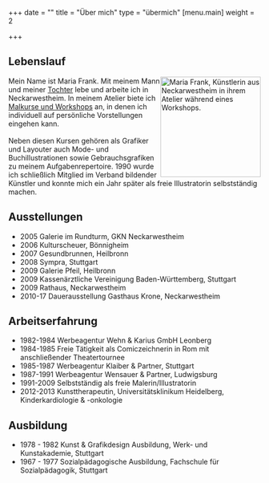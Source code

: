 +++
date = ""
title = "Über mich"
type = "übermich"
[menu.main]
weight = 2

+++
## Lebenslauf
<p>
<img src="/images/about.jpg" alt="Maria Frank, Künstlerin aus Neckarwestheim in ihrem Atelier während eines Workshops." style="float:right;width:auto;height:200px;">


Mein Name ist Maria Frank. Mit meinem Mann und meiner <a href="https://www.facebook.com/ArtCommissionsSabrinaFrank/?hc_ref=ARR9arXFIz3T4Er-GgksNx6qDZwJypIJJEXeZtxddSoqpGK_FbNH8HO1ToS0nVWu1iU&fref=nf" title="Weiterleitung zu der externen Facebook-Seite für Auftragsarbeiten (Bleistiftzeichnungen) von Sabrina Frank">Tochter</a> lebe und arbeite ich in Neckarwestheim. In meinem Atelier biete ich <a href="https://www.lesarts-mariafrank.de/service/workshops/" title="Weiterleitung zu den Angeboten &ldquo;Malkurse und Workshops&rdquo; dieser Website">Malkurse und Workshops</a> an, in denen ich individuell auf persönliche Vorstellungen eingehen kann.
<br>
<br>
Neben diesen Kursen gehören als Grafiker und Layouter auch Mode- und Buchillustrationen sowie Gebrauchsgrafiken zu meinem Aufgabenrepertoire. 1990 wurde ich schließlich Mitglied im Verband bildender Künstler und konnte mich ein Jahr später als freie Illustratorin selbstständig machen.
</p>

## Ausstellungen

* 2005    Galerie im Rundturm, GKN Neckarwestheim
* 2006    Kulturscheuer, Bönnigheim
* 2007    Gesundbrunnen, Heilbronn
* 2008    Sympra, Stuttgart
* 2009    Galerie Pfeil, Heilbronn
* 2009    Kassenärztliche Vereinigung Baden-Württemberg, Stuttgart
* 2009    Rathaus, Neckarwestheim
* 2010-17 Dauerausstellung Gasthaus Krone, Neckarwestheim

## Arbeitserfahrung

* 1982-1984 Werbeagentur Wehn & Karius GmbH Leonberg
* 1984-1985 Freie Tätigkeit als Comiczeichnerin in Rom mit anschließender Theatertournee
* 1985-1987 Werbeagentur Klaiber & Partner, Stuttgart
* 1987-1991 Werbeagentur Wensauer & Partner, Ludwigsburg
* 1991-2009 Selbstständig als freie Malerin/Illustratorin
* 2012-2013 Kunsttherapeutin, Universitätsklinikum Heidelberg, Kinderkardiologie & -onkologie

## Ausbildung

* 1978 - 1982 Kunst & Grafikdesign Ausbildung, Werk- und Kunstakademie, Stuttgart
* 1967 - 1977 Sozialpädagogische Ausbildung, Fachschule für Sozialpädagogik, Stuttgart
